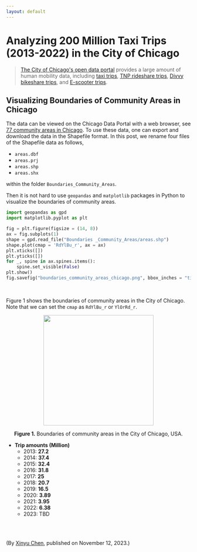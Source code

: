 ```yaml
---
layout: default
---
```


# Analyzing 200 Million Taxi Trips (2013-2022) in the City of Chicago


> [The City of Chicago's open data portal](https://data.cityofchicago.org/) provides a large amount of human mobility data, including [taxi trips](https://data.cityofchicago.org/Transportation/Taxi-Trips/wrvz-psew), [TNP rideshare trips](https://data.cityofchicago.org/Transportation/Transportation-Network-Providers-Trips-2018-2022-/m6dm-c72p), [Divvy bikeshare trips](https://divvybikes.com/system-data), and [E-scooter trips](https://catalog.data.gov/dataset/e-scooter-trips).

<h2 align="left">Visualizing Boundaries of Community Areas in Chicago</h2>

The data can be viewed on the Chicago Data Portal with a web browser, see [77 community areas in Chicago](https://data.cityofchicago.org/Facilities-Geographic-Boundaries/Boundaries-Community-Areas-current-/cauq-8yn6). To use these data, one can export and download the data in the Shapefile format. In this post, we rename four files of the Shapefile data as follows,

- `areas.dbf`
- `areas.prj`
- `areas.shp`
- `areas.shx`

within the folder `Boundaries_Community_Areas`.

Then it is not hard to use `geopandas` and `matplotlib` packages in Python to visualize the boundaries of community areas.

```python
import geopandas as gpd
import matplotlib.pyplot as plt

fig = plt.figure(figsize = (14, 8))
ax = fig.subplots(1)
shape = gpd.read_file("Boundaries _Community_Areas/areas.shp")
shape.plot(cmap = 'RdYlBu_r', ax = ax)
plt.xticks([])
plt.yticks([])
for _, spine in ax.spines.items():
    spine.set_visible(False)
plt.show()
fig.savefig("boundaries_community_areas_chicago.png", bbox_inches = "tight")
```

<br>

Figure 1 shows the boundaries of community areas in the City of Chicago. Note that we can set the `cmap` as `RdYlBu_r` or `YlOrRd_r`.

<p align="center">
<img align="middle" src="https://spatiotemporal-data.github.io/images/boundaries_community_areas_chicago.png" width="300" />
</p>

<p align = "center">
<b>Figure 1.</b> Boundaries of community areas in the City of Chicago, USA.
</p>





- **Trip amounts (Million)**
  - 2013: **27.2**
  - 2014: **37.4**
  - 2015: **32.4**
  - 2016: **31.8**
  - 2017: **25**
  - 2018: **20.7**
  - 2019: **16.5**
  - 2020: **3.89**
  - 2021: **3.95**
  - 2022: **6.38**
  - 2023: TBD

<br>
<br>
<p align="left">(By <a href="https://xinychen.github.io/">Xinyu Chen</a>, published on November 12, 2023.)</p>
